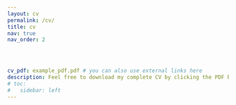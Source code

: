 ```yaml
---
layout: cv
permalink: /cv/
title: cv
nav: true
nav_order: 2




cv_pdf: example_pdf.pdf # you can also use external links here
description: Feel free to download my complete CV by clicking the PDF button on the right.
# toc:
#   sidebar: left
---
```

